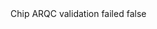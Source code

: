 <?xml version="1.0" encoding="UTF-8"?>
<CustomMetadata xmlns="http://soap.sforce.com/2006/04/metadata">
    <label>Chip ARQC validation failed</label>
    <protected>false</protected>
</CustomMetadata>
